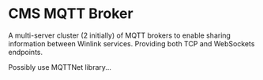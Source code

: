 # CMS MQTT Broker

A multi-server cluster (2 initially) of MQTT brokers to enable sharing information between Winlink services. Providing both TCP and WebSockets endpoints.

Possibly use MQTTNet library...


